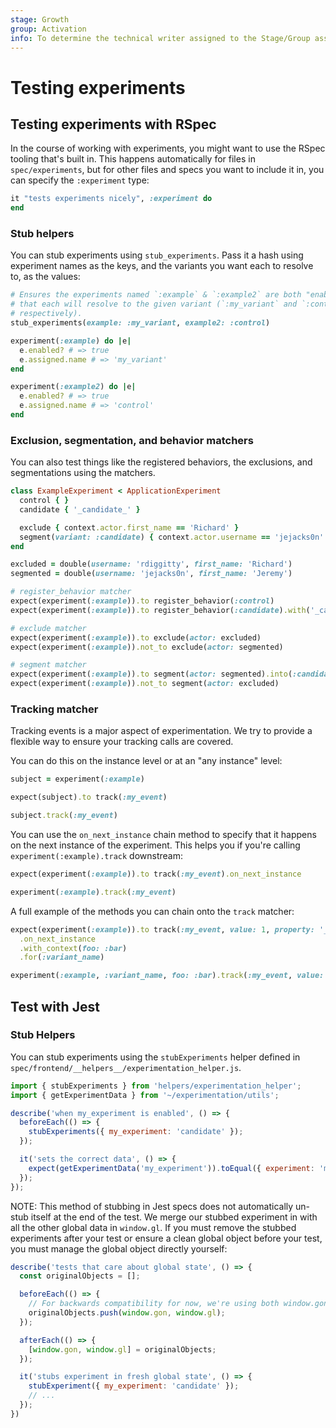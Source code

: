 ```yaml
---
stage: Growth
group: Activation
info: To determine the technical writer assigned to the Stage/Group associated with this page, see https://about.gitlab.com/handbook/engineering/ux/technical-writing/#assignments
---
```


# Testing experiments

## Testing experiments with RSpec

In the course of working with experiments, you might want to use the RSpec
tooling that's built in. This happens automatically for files in `spec/experiments`, but
for other files and specs you want to include it in, you can specify the `:experiment` type:

```ruby
it "tests experiments nicely", :experiment do
end
```

### Stub helpers

You can stub experiments using `stub_experiments`. Pass it a hash using experiment
names as the keys, and the variants you want each to resolve to, as the values:

```ruby
# Ensures the experiments named `:example` & `:example2` are both "enabled" and
# that each will resolve to the given variant (`:my_variant` and `:control`
# respectively).
stub_experiments(example: :my_variant, example2: :control)

experiment(:example) do |e|
  e.enabled? # => true
  e.assigned.name # => 'my_variant'
end

experiment(:example2) do |e|
  e.enabled? # => true
  e.assigned.name # => 'control'
end
```

### Exclusion, segmentation, and behavior matchers

You can also test things like the registered behaviors, the exclusions, and
segmentations using the matchers.

```ruby
class ExampleExperiment < ApplicationExperiment
  control { }
  candidate { '_candidate_' }

  exclude { context.actor.first_name == 'Richard' }
  segment(variant: :candidate) { context.actor.username == 'jejacks0n' }
end

excluded = double(username: 'rdiggitty', first_name: 'Richard')
segmented = double(username: 'jejacks0n', first_name: 'Jeremy')

# register_behavior matcher
expect(experiment(:example)).to register_behavior(:control)
expect(experiment(:example)).to register_behavior(:candidate).with('_candidate_')

# exclude matcher
expect(experiment(:example)).to exclude(actor: excluded)
expect(experiment(:example)).not_to exclude(actor: segmented)

# segment matcher
expect(experiment(:example)).to segment(actor: segmented).into(:candidate)
expect(experiment(:example)).not_to segment(actor: excluded)
```

### Tracking matcher

Tracking events is a major aspect of experimentation. We try
to provide a flexible way to ensure your tracking calls are covered.

You can do this on the instance level or at an "any instance" level:

```ruby
subject = experiment(:example)

expect(subject).to track(:my_event)

subject.track(:my_event)
```

You can use the `on_next_instance` chain method to specify that it happens
on the next instance of the experiment. This helps you if you're calling
`experiment(:example).track` downstream:

```ruby
expect(experiment(:example)).to track(:my_event).on_next_instance

experiment(:example).track(:my_event)
```

A full example of the methods you can chain onto the `track` matcher:

```ruby
expect(experiment(:example)).to track(:my_event, value: 1, property: '_property_')
  .on_next_instance
  .with_context(foo: :bar)
  .for(:variant_name)

experiment(:example, :variant_name, foo: :bar).track(:my_event, value: 1, property: '_property_')
```

## Test with Jest

### Stub Helpers

You can stub experiments using the `stubExperiments` helper defined in `spec/frontend/__helpers__/experimentation_helper.js`.

```javascript
import { stubExperiments } from 'helpers/experimentation_helper';
import { getExperimentData } from '~/experimentation/utils';

describe('when my_experiment is enabled', () => {
  beforeEach(() => {
    stubExperiments({ my_experiment: 'candidate' });
  });

  it('sets the correct data', () => {
    expect(getExperimentData('my_experiment')).toEqual({ experiment: 'my_experiment', variant: 'candidate' });
  });
});
```

NOTE:
This method of stubbing in Jest specs does not automatically un-stub itself at the end of the test. We merge our stubbed experiment in with all the other global data in `window.gl`. If you must remove the stubbed experiments after your test or ensure a clean global object before your test, you must manage the global object directly yourself:

```javascript
describe('tests that care about global state', () => {
  const originalObjects = [];

  beforeEach(() => {
    // For backwards compatibility for now, we're using both window.gon & window.gl
    originalObjects.push(window.gon, window.gl);
  });

  afterEach(() => {
    [window.gon, window.gl] = originalObjects;
  });

  it('stubs experiment in fresh global state', () => {
    stubExperiment({ my_experiment: 'candidate' });
    // ...
  });
})
```
